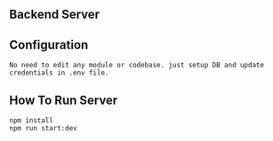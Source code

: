 ## Backend Server

## Configuration
    No need to edit any module or codebase. just setup DB and update credentials in .env file.

## How To Run Server
    npm install
    npm run start:dev


    